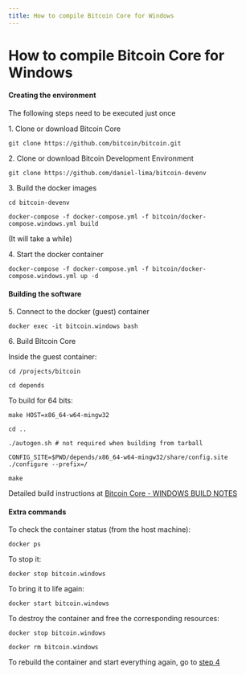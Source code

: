 ```yaml
---
title: How to compile Bitcoin Core for Windows
---
```

How to compile Bitcoin Core for Windows
========


#### Creating the environment

The following steps need to be executed just once

1\. Clone or download Bitcoin Core

    git clone https://github.com/bitcoin/bitcoin.git


2\. Clone or download Bitcoin Development Environment

    git clone https://github.com/daniel-lima/bitcoin-devenv


3\. Build the docker images

    cd bitcoin-devenv

    docker-compose -f docker-compose.yml -f bitcoin/docker-compose.windows.yml build

(It will take a while)


<a name="step-4" ></a>4\. Start the docker container

    docker-compose -f docker-compose.yml -f bitcoin/docker-compose.windows.yml up -d



#### Building the software

5\. Connect to the docker (guest) container

    docker exec -it bitcoin.windows bash


6\. Build Bitcoin Core

Inside the guest container:

    cd /projects/bitcoin

    cd depends


To build for 64 bits:

    make HOST=x86_64-w64-mingw32

    cd ..

    ./autogen.sh # not required when building from tarball

    CONFIG_SITE=$PWD/depends/x86_64-w64-mingw32/share/config.site ./configure --prefix=/

    make


Detailed build instructions at [Bitcoin Core - WINDOWS BUILD NOTES](https://github.com/bitcoin/bitcoin/blob/master/doc/build-windows.md)


#### Extra commands

To check the container status (from the host machine):

    docker ps

To stop it:

    docker stop bitcoin.windows

To bring it to life again:

    docker start bitcoin.windows

To destroy the container and free the corresponding resources:

    docker stop bitcoin.windows
    
    docker rm bitcoin.windows

To rebuild the container and start everything again, go to [step 4](#step-4)
